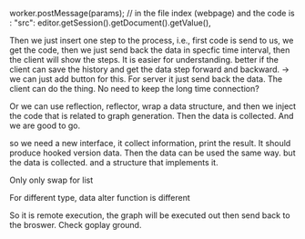 worker.postMessage(params); // in the file index (webpage)
and the code is :      "src": editor.getSession().getDocument().getValue(),

Then we just insert one step to the process, i.e., first code is send to us, we get the code, then we just send back the data in specfic time interval, 
then the client will show the steps. It is easier for understanding.
better if the client can save the history and get the data step forward and backward. -> we can just add button for this. 
For server it just send back the data. The client can do the thing. No need to keep the long time connection?


Or we can use reflection, reflector, wrap a data structure, and then we inject the code that
is related to graph generation.
Then the data is collected. And we are good to go.

so we need a new interface, it collect information, print the result.
It should produce hooked version data. Then the data can be used the same way. 
but the data is collected.
and a structure that implements it.


Only only swap for list

For different type, data alter function is different


So it is remote execution, the graph will be executed out then send back to the
broswer. Check goplay ground.
